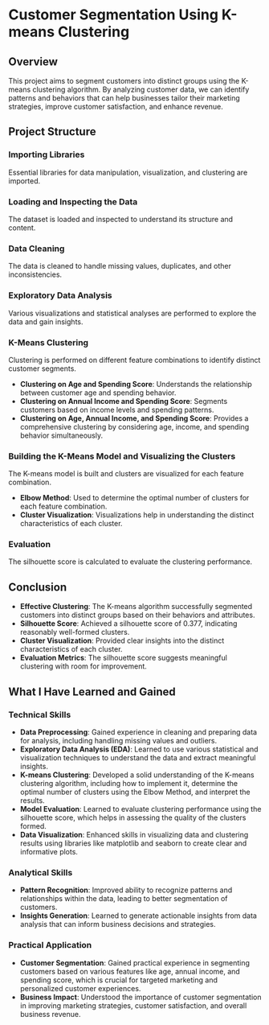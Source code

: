 # Customer Segmentation Using K-means Clustering

## Overview
This project aims to segment customers into distinct groups using the K-means clustering algorithm. By analyzing customer data, we can identify patterns and behaviors that can help businesses tailor their marketing strategies, improve customer satisfaction, and enhance revenue.

## Project Structure

### Importing Libraries
Essential libraries for data manipulation, visualization, and clustering are imported.

### Loading and Inspecting the Data
The dataset is loaded and inspected to understand its structure and content.

### Data Cleaning
The data is cleaned to handle missing values, duplicates, and other inconsistencies.

### Exploratory Data Analysis
Various visualizations and statistical analyses are performed to explore the data and gain insights.

### K-Means Clustering
Clustering is performed on different feature combinations to identify distinct customer segments.
- **Clustering on Age and Spending Score**: Understands the relationship between customer age and spending behavior.
- **Clustering on Annual Income and Spending Score**: Segments customers based on income levels and spending patterns.
- **Clustering on Age, Annual Income, and Spending Score**: Provides a comprehensive clustering by considering age, income, and spending behavior simultaneously.

### Building the K-Means Model and Visualizing the Clusters
The K-means model is built and clusters are visualized for each feature combination.
- **Elbow Method**: Used to determine the optimal number of clusters for each feature combination.
- **Cluster Visualization**: Visualizations help in understanding the distinct characteristics of each cluster.

### Evaluation
The silhouette score is calculated to evaluate the clustering performance.

## Conclusion
- **Effective Clustering**: The K-means algorithm successfully segmented customers into distinct groups based on their behaviors and attributes.
- **Silhouette Score**: Achieved a silhouette score of 0.377, indicating reasonably well-formed clusters.
- **Cluster Visualization**: Provided clear insights into the distinct characteristics of each cluster.
- **Evaluation Metrics**: The silhouette score suggests meaningful clustering with room for improvement.

## What I Have Learned and Gained

### Technical Skills
- **Data Preprocessing**: Gained experience in cleaning and preparing data for analysis, including handling missing values and outliers.
- **Exploratory Data Analysis (EDA)**: Learned to use various statistical and visualization techniques to understand the data and extract meaningful insights.
- **K-means Clustering**: Developed a solid understanding of the K-means clustering algorithm, including how to implement it, determine the optimal number of clusters using the Elbow Method, and interpret the results.
- **Model Evaluation**: Learned to evaluate clustering performance using the silhouette score, which helps in assessing the quality of the clusters formed.
- **Data Visualization**: Enhanced skills in visualizing data and clustering results using libraries like matplotlib and seaborn to create clear and informative plots.

### Analytical Skills
- **Pattern Recognition**: Improved ability to recognize patterns and relationships within the data, leading to better segmentation of customers.
- **Insights Generation**: Learned to generate actionable insights from data analysis that can inform business decisions and strategies.

### Practical Application
- **Customer Segmentation**: Gained practical experience in segmenting customers based on various features like age, annual income, and spending score, which is crucial for targeted marketing and personalized customer experiences.
- **Business Impact**: Understood the importance of customer segmentation in improving marketing strategies, customer satisfaction, and overall business revenue.


